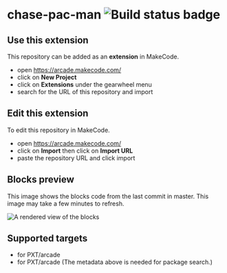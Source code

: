 # chase-pac-man ![Build status badge](https://github.com/bradley20081/chase-pac-man/workflows/MakeCode/badge.svg)



## Use this extension

This repository can be added as an **extension** in MakeCode.

* open https://arcade.makecode.com/
* click on **New Project**
* click on **Extensions** under the gearwheel menu
* search for the URL of this repository and import

## Edit this extension

To edit this repository in MakeCode.

* open https://arcade.makecode.com/
* click on **Import** then click on **Import URL**
* paste the repository URL and click import

## Blocks preview

This image shows the blocks code from the last commit in master.
This image may take a few minutes to refresh.

![A rendered view of the blocks](https://github.com/bradley20081/chase-pac-man/raw/master/.makecode/blocks.png)

## Supported targets

* for PXT/arcade
* for PXT/arcade
(The metadata above is needed for package search.)

